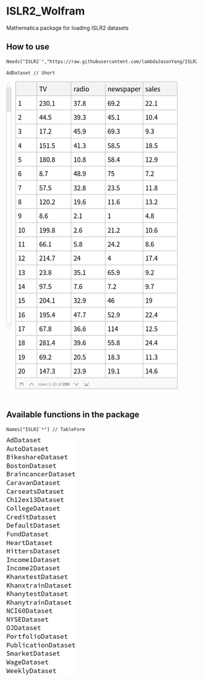 # ISLR2_Wolfram
Mathematica package for loading ISLR2 datasets 

## How to use


```Wolfram Language
Needs["ISLR2`","https://raw.githubusercontent.com/lambdaJasonYang/ISLR2_Wolfram/main/ISLR2.wl"]
```


```Wolfram Language
AdDataset // Short
```




![](output1.png)


## Available functions in the package


```Wolfram Language
Names["ISLR2`*"] // TableForm
```



![](output2.png)
